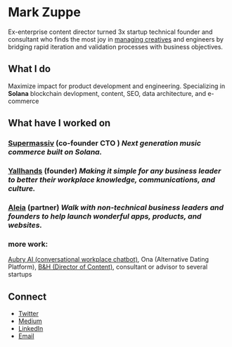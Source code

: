 # Mark Zuppe
Ex-enterprise content director turned 3x startup technical founder and consultant who finds the most joy in [managing creatives](https://yallhands.com/blog/crushing-the-myth-that-creatives-require-delicate-management) and engineers by bridging rapid iteration and validation processes with business objectives. 

## What I do
Maximize impact for product development and engineering.
Specializing in **Solana** blockchain devlopment, content, SEO, data architecture, and e-commerce

## What have I worked on

### [Supermassiv](https://supermassiv.com) (co-founder CTO ) *Next generation music commerce built on Solana.*

### [Yallhands](https://yallhands.com) (founder) *Making it simple for any business leader to better their workplace knowledge, communications, and culture.*

### [Aleia](https://www.aleia.io/) (partner) *Walk with non-technical business leaders and founders to help launch wonderful apps, products, and websites.*

### more work: 
[Aubry AI (conversational workplace chatbot)](https://www.google.com/url?sa=t&rct=j&q=&esrc=s&source=web&cd=&cad=rja&uact=8&ved=2ahUKEwio4YDw6_3wAhVPHM0KHSJAD_8QFjAAegQIBhAD&url=https%3A%2F%2Fwww.hrdive.com%2Fpress-release%2F20180320-aubry-the-hr-virtual-assistant-will-call-into-work-sick-for-you%2F&usg=AOvVaw09VltXgusK_Jbi-50ldH4u), Ona (Alternative Dating Platform), [B&H (Director of Content)](https://bandh.com), consultant or advisor to several startups

## Connect
* [Twitter](https://twitter.com/mjzuppe)
* [Medium](https://medium.com/@mjzuppe)
* [LinkedIn](https://www.linkedin.com/in/mark-zuppe)
* [Email](mailto:markzuppe=at=outlook.com)


